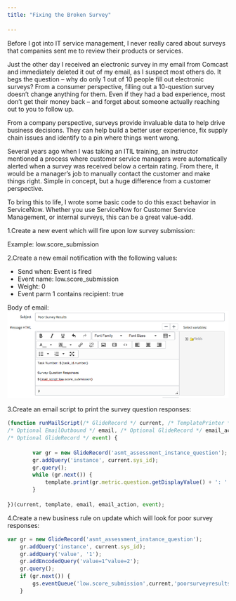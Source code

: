 ```yaml
---
title: "Fixing the Broken Survey"

---
```


Before I got into IT service management, I never really cared about surveys that companies sent me to review their products or services.  

Just the other day I received an electronic survey in my email from Comcast and immediately deleted it out of my email, as I suspect most others do.  It begs the question – why do only 1 out of 10 people fill out electronic surveys?  From a consumer perspective, filling out a 10-question survey doesn’t change anything for them.  Even if they had a bad experience, most don’t get their money back – and forget about someone actually reaching out to you to follow up.

From a company perspective, surveys provide invaluable data to help drive business decisions.  They can help build a better user experience, fix supply chain issues and identify to a pin where things went wrong.

Several years ago when I was taking an ITIL training, an instructor mentioned a process where customer service managers were automatically alerted when a survey was received below a certain rating.  From there, it would be a manager’s job to manually contact the customer and make things right.  Simple in concept, but a huge difference from a customer perspective.

To bring this to life, I wrote some basic code to do this exact behavior in ServiceNow.  Whether you use ServiceNow for Customer Service Management, or internal surveys, this can be a great value-add.

1.Create a new event which will fire upon low survey submission:

Example: low.score_submission

2.Create a new email notification with the following values:

- Send when: Event is fired
- Event name: low.score_submission
- Weight: 0
- Event parm 1 contains recipient: true

Body of email:
<a href="/assets/images/hr portal.png"><img src="/assets/images/Screen Shot 2018-08-24 at 7.36.34 PM.png"></a>

3.Create an email script to print the survey question responses:

```javascript
(function runMailScript(/* GlideRecord */ current, /* TemplatePrinter */ template,
/* Optional EmailOutbound */ email, /* Optional GlideRecord */ email_action,
/* Optional GlideRecord */ event) {

		var gr = new GlideRecord('asmt_assessment_instance_question');
		gr.addQuery('instance', current.sys_id);
		gr.query();
		while (gr.next()) {
			template.print(gr.metric.question.getDisplayValue() + ': ' + gr.value.getDisplayValue() + "\n");
		}
		
})(current, template, email, email_action, event);
```

4.Create a new business rule on update which will look for poor survey responses:

```javascript
var gr = new GlideRecord('asmt_assessment_instance_question');
	gr.addQuery('instance', current.sys_id);
	gr.addQuery('value', '1');
	gr.addEncodedQuery('value=1^value=2');
	gr.query();
	if (gr.next()) {
		gs.eventQueue('low.score_submission',current,'poorsurveyresults@company.com',gs.getUserName());
	}
```

